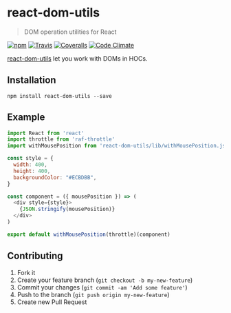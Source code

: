 # react-dom-utils

> DOM operation utilities for React

[![npm](https://img.shields.io/npm/v/react-dom-utils.svg)](https://www.npmjs.com/package/react-dom-utils)
[![Travis](https://img.shields.io/travis/wuct/react-dom-utils.svg)](https://travis-ci.org/wuct/react-dom-utils)
[![Coveralls](https://img.shields.io/coveralls/wuct/react-dom-utils.svg)](https://coveralls.io/github/wuct/react-dom-utils)
[![Code Climate](https://img.shields.io/codeclimate/github/wuct/react-dom-utils.svg)](https://codeclimate.com/github/wuct/react-dom-utils)

[react-dom-utils](https://www.npmjs.com/package/react-dom-utils) let you work with DOMs in HOCs.

## Installation

`npm install react-dom-utils --save`

## Example

```js
import React from 'react'
import throttle from 'raf-throttle'
import withMousePosition from 'react-dom-utils/lib/withMousePosition.js'

const style = {
  width: 400,
  height: 400,
  backgroundColor: "#ECBDBB",
}

const component = ({ mousePosition }) => (
  <div style={style}>
    {JSON.stringify(mousePosition)}
  </div>
)

export default withMousePosition(throttle)(component)
```

## Contributing

1. Fork it
2. Create your feature branch (`git checkout -b my-new-feature`)
3. Commit your changes (`git commit -am 'Add some feature'`)
4. Push to the branch (`git push origin my-new-feature`)
5. Create new Pull Request
